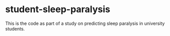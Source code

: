 # student-sleep-paralysis
This is the code as part of a study on predicting sleep paralysis in university students. 
